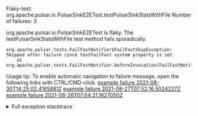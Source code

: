         
Flaky-test: org.apache.pulsar.io.PulsarSinkE2ETest.testPulsarSinkStatsWithFile
Number of failures: 3

org.apache.pulsar.io.PulsarSinkE2ETest is flaky. The testPulsarSinkStatsWithFile test method fails sporadically.

```
org.apache.pulsar.tests.FailFastNotifier$FailFastSkipException: Skipped after failure since testFailFast system property is set.
	at org.apache.pulsar.tests.FailFastNotifier.beforeInvocation(FailFastNotifier.java:88)

```

Usage tip: To enable automatic navigation to failure message, open the following links with CTRL/CMD-click.
[example failure 2021-08-30T14:25:02.4165881Z](https://github.com/apache/pulsar/runs/3462661639?check_suite_focus=true#step:9:779)
[example failure 2021-08-27T07:52:16.5024227Z](https://github.com/apache/pulsar/runs/3440855061?check_suite_focus=true#step:9:792)
[example failure 2021-08-26T07:04:21.1627050Z](https://github.com/apache/pulsar/runs/3429892062?check_suite_focus=true#step:9:752)


<details>
<summary>Full exception stacktrace</summary>
<code><pre>
org.apache.pulsar.tests.FailFastNotifier$FailFastSkipException: Skipped after failure since testFailFast system property is set.
	at org.apache.pulsar.tests.FailFastNotifier.beforeInvocation(FailFastNotifier.java:88)

</pre></code>
</details>

